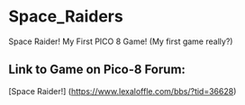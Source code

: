 # Space_Raiders
Space Raider! My First PICO 8 Game! (My first game really?)

## Link to Game on Pico-8 Forum:
[Space Raider!] (https://www.lexaloffle.com/bbs/?tid=36628)
